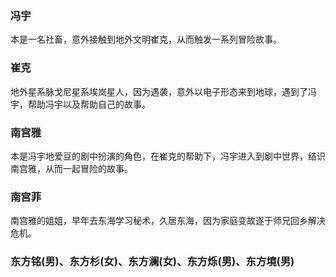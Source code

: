 ### 冯宇

本是一名社畜，意外接触到地外文明崔克，从而触发一系列冒险故事。

### 崔克

地外星系脉戈尼星系埃岚星人，因为遇袭，意外以电子形态来到地球，遇到了冯宇，帮助冯宇以及帮助自己的故事。

### 南宫雅

本是冯宇地爱豆的剧中扮演的角色，在崔克的帮助下，冯宇进入到剧中世界，结识南宫雅，从而一起冒险的故事。

### 南宫菲

南宫雅的姐姐，早年去东海学习秘术，久居东海，因为家庭变故遂于师兄回乡解决危机。

### 东方铭(男)、东方杉(女)、东方澜(女)、东方烁(男)、东方境(男)
